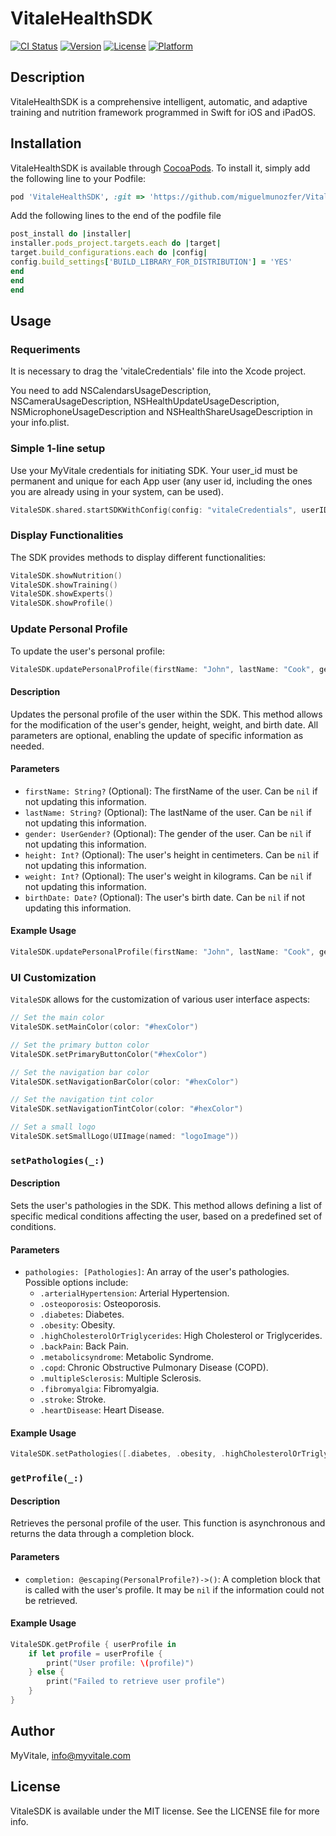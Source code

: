 # VitaleHealthSDK

[![CI Status](https://img.shields.io/travis/Miguel/VitaleSDK.svg?style=flat)](https://travis-ci.org/Miguel/VitaleSDK)
[![Version](https://img.shields.io/cocoapods/v/VitaleSDK.svg?style=flat)](https://cocoapods.org/pods/VitaleSDK)
[![License](https://img.shields.io/cocoapods/l/VitaleSDK.svg?style=flat)](https://cocoapods.org/pods/VitaleSDK)
[![Platform](https://img.shields.io/cocoapods/p/VitaleSDK.svg?style=flat)](https://cocoapods.org/pods/VitaleSDK)

## Description
VitaleHealthSDK is a comprehensive intelligent, automatic, and adaptive training and nutrition framework programmed in
Swift for iOS and iPadOS.

## Installation

VitaleHealthSDK is available through [CocoaPods](https://cocoapods.org). To install
it, simply add the following line to your Podfile:

```ruby
pod 'VitaleHealthSDK', :git => 'https://github.com/miguelmunozfer/VitaleHealthSDK'
```

Add the following lines to the end of the podfile file

```ruby
post_install do |installer|
installer.pods_project.targets.each do |target|
target.build_configurations.each do |config|
config.build_settings['BUILD_LIBRARY_FOR_DISTRIBUTION'] = 'YES'
end
end
end
```

## Usage

### Requeriments

It is necessary to drag the 'vitaleCredentials' file into the Xcode project.

You need to add NSCalendarsUsageDescription, NSCameraUsageDescription, NSHealthUpdateUsageDescription, NSMicrophoneUsageDescription and NSHealthShareUsageDescription in your info.plist.

### Simple 1-line setup

Use your MyVitale credentials for initiating SDK. Your user_id must be permanent and unique for each App user (any user id, including the ones you are already using in your system,  can be used).

```swift
VitaleSDK.shared.startSDKWithConfig(config: "vitaleCredentials", userID: "USER_ID")

```

### Display Functionalities

The SDK provides methods to display different functionalities:

```swift
VitaleSDK.showNutrition()
VitaleSDK.showTraining()
VitaleSDK.showExperts()
VitaleSDK.showProfile()
```

### Update Personal Profile

To update the user's personal profile:

```swift
VitaleSDK.updatePersonalProfile(firstName: "John", lastName: "Cook", gender: .male, height: 180, weight: 75, birthDate: Date())
```

#### Description
Updates the personal profile of the user within the SDK. This method allows for the modification of the user's gender, height, weight, and birth date. All parameters are optional, enabling the update of specific information as needed.

#### Parameters
- `firstName: String?` (Optional): The firstName of the user. Can be `nil` if not updating this information.
- `lastName: String?` (Optional): The lastName of the user. Can be `nil` if not updating this information.
- `gender: UserGender?` (Optional): The gender of the user. Can be `nil` if not updating this information.
- `height: Int?` (Optional): The user's height in centimeters. Can be `nil` if not updating this information.
- `weight: Int?` (Optional): The user's weight in kilograms. Can be `nil` if not updating this information.
- `birthDate: Date?` (Optional): The user's birth date. Can be `nil` if not updating this information.

#### Example Usage
```swift
VitaleSDK.updatePersonalProfile(firstName: "John", lastName: "Cook", gender: .male, height: 180, weight: 75, birthDate: Date())
```

### UI Customization

`VitaleSDK` allows for the customization of various user interface aspects:

```swift
// Set the main color
VitaleSDK.setMainColor(color: "#hexColor")

// Set the primary button color
VitaleSDK.setPrimaryButtonColor("#hexColor")

// Set the navigation bar color
VitaleSDK.setNavigationBarColor(color: "#hexColor")

// Set the navigation tint color
VitaleSDK.setNavigationTintColor(color: "#hexColor")

// Set a small logo
VitaleSDK.setSmallLogo(UIImage(named: "logoImage"))
```

### `setPathologies(_:)`

#### Description
Sets the user's pathologies in the SDK. This method allows defining a list of specific medical conditions affecting the user, based on a predefined set of conditions.

#### Parameters
- `pathologies: [Pathologies]`: An array of the user's pathologies. Possible options include:
  - `.arterialHypertension`: Arterial Hypertension.
  - `.osteoporosis`: Osteoporosis.
  - `.diabetes`: Diabetes.
  - `.obesity`: Obesity.
  - `.highCholesterolOrTriglycerides`: High Cholesterol or Triglycerides.
  - `.backPain`: Back Pain.
  - `.metabolicsyndrome`: Metabolic Syndrome.
  - `.copd`: Chronic Obstructive Pulmonary Disease (COPD).
  - `.multipleSclerosis`: Multiple Sclerosis.
  - `.fibromyalgia`: Fibromyalgia.
  - `.stroke`: Stroke.
  - `.heartDisease`: Heart Disease.

#### Example Usage
```swift
VitaleSDK.setPathologies([.diabetes, .obesity, .highCholesterolOrTriglycerides])
```

### `getProfile(_:)`

#### Description
Retrieves the personal profile of the user. This function is asynchronous and returns the data through a completion block.

#### Parameters
- `completion: @escaping(PersonalProfile?)->()`: A completion block that is called with the user's profile. It may be `nil` if the information could not be retrieved.

#### Example Usage
```swift
VitaleSDK.getProfile { userProfile in
    if let profile = userProfile {
        print("User profile: \(profile)")
    } else {
        print("Failed to retrieve user profile")
    }
}
```

## Author

MyVitale, info@myvitale.com

## License

VitaleSDK is available under the MIT license. See the LICENSE file for more info.
